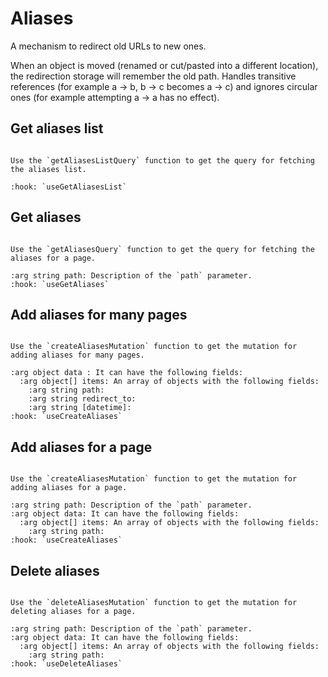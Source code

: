 # Aliases

A mechanism to redirect old URLs to new ones.

When an object is moved (renamed or cut/pasted into a different location), the redirection storage will remember the old path. 
Handles transitive references (for example a -> b, b -> c becomes a -> c) and ignores circular ones (for example attempting a -> a has no effect).

## Get aliases list

```{js:function} getAliasesListQuery

Use the `getAliasesListQuery` function to get the query for fetching the aliases list.

:hook: `useGetAliasesList`
```

## Get aliases

```{js:function} getAliasesQuery(path)

Use the `getAliasesQuery` function to get the query for fetching the aliases for a page.

:arg string path: Description of the `path` parameter.
:hook: `useGetAliases`
```

## Add aliases for many pages

```{js:function} createAliasesMutation(data)

Use the `createAliasesMutation` function to get the mutation for adding aliases for many pages.

:arg object data : It can have the following fields:
  :arg object[] items: An array of objects with the following fields:
    :arg string path:
    :arg string redirect_to:
    :arg string [datetime]:
:hook: `useCreateAliases`
```

## Add aliases for a page

```{js:function} createAliasesMutation(path, data)

Use the `createAliasesMutation` function to get the mutation for adding aliases for a page.

:arg string path: Description of the `path` parameter.
:arg object data: It can have the following fields:
  :arg object[] items: An array of objects with the following fields:
    :arg string path:
:hook: `useCreateAliases`
```

## Delete aliases

```{js:function} deleteAliasesMutation(path, data)

Use the `deleteAliasesMutation` function to get the mutation for deleting aliases for a page.

:arg string path: Description of the `path` parameter.
:arg object data: It can have the following fields:
  :arg object[] items: An array of objects with the following fields:
    :arg string path:
:hook: `useDeleteAliases`
```